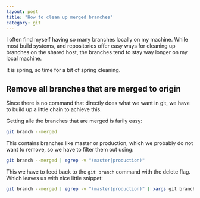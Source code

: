 ```yaml
---
layout: post
title: "How to clean up merged branches"
category: git
---
```


I often find myself having so many branches locally on my machine. While most build systems, and repositories offer easy ways for cleaning up branches on the shared host, the branches tend to stay way longer on my local machine.

It is spring, so time for a bit of spring cleaning.

## Remove all branches that are merged to origin

Since there is no command that directly does what we want in git, we have to build up a little chain to achieve this.

Getting alle the branches that are merged is farily easy:

```bash
git branch --merged
```

This contains branches like master or production, which we probably do not want to remove, so we have to filter them out using:

```bash
git branch --merged | egrep -v "(master|production)"
```

This we have to feed back to the `git branch` command with the delete flag. Which leaves us with nice little snippet:

```bash
git branch --merged | egrep -v "(master|production)" | xargs git branch -d
```
